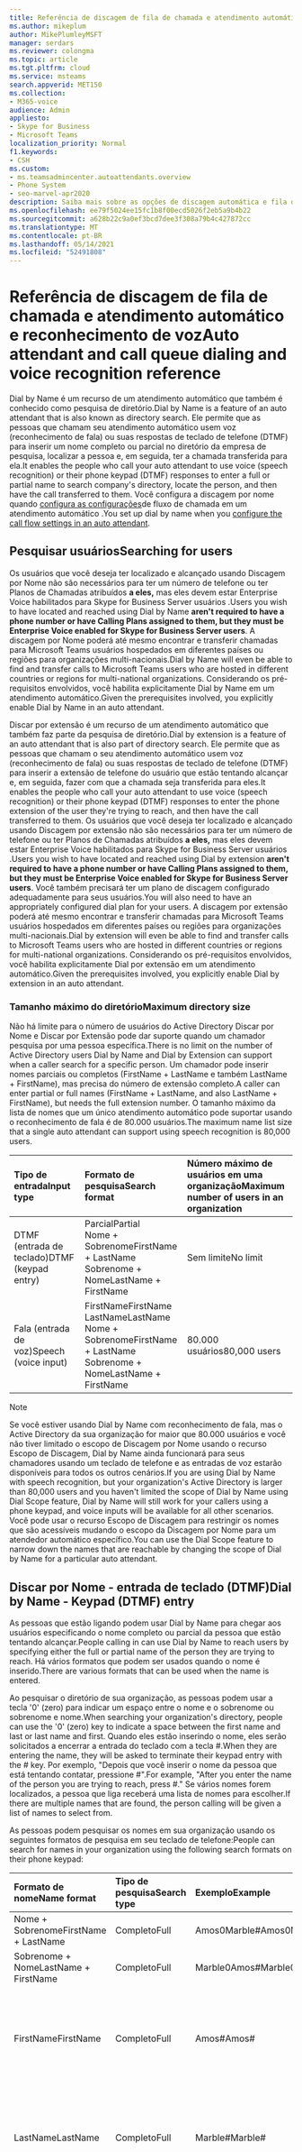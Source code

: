 ```yaml
---
title: Referência de discagem de fila de chamada e atendimento automático e reconhecimento de voz
ms.author: mikeplum
author: MikePlumleyMSFT
manager: serdars
ms.reviewer: colongma
ms.topic: article
ms.tgt.pltfrm: cloud
ms.service: msteams
search.appverid: MET150
ms.collection:
- M365-voice
audience: Admin
appliesto:
- Skype for Business
- Microsoft Teams
localization_priority: Normal
f1.keywords:
- CSH
ms.custom:
- ms.teamsadmincenter.autoattendants.overview
- Phone System
- seo-marvel-apr2020
description: Saiba mais sobre as opções de discagem automática e fila de chamadas e reconhecimento de voz Teams.
ms.openlocfilehash: ee79f5024ee15fc1b8f00ecd5026f2eb5a9b4b22
ms.sourcegitcommit: a628b22c9a0ef3bcd7dee3f308a79b4c427872cc
ms.translationtype: MT
ms.contentlocale: pt-BR
ms.lasthandoff: 05/14/2021
ms.locfileid: "52491808"
---
```

# <a name="auto-attendant-and-call-queue-dialing-and-voice-recognition-reference"></a><span data-ttu-id="c015c-103">Referência de discagem de fila de chamada e atendimento automático e reconhecimento de voz</span><span class="sxs-lookup"><span data-stu-id="c015c-103">Auto attendant and call queue dialing and voice recognition reference</span></span>

<span data-ttu-id="c015c-104">Dial by Name é um recurso de um atendimento automático que também é conhecido como pesquisa de diretório.</span><span class="sxs-lookup"><span data-stu-id="c015c-104">Dial by Name is a feature of an auto attendant that is also known as directory search.</span></span> <span data-ttu-id="c015c-105">Ele permite que as pessoas que chamam seu atendimento automático usem voz (reconhecimento de fala) ou suas respostas de teclado de telefone (DTMF) para inserir um nome completo ou parcial no diretório da empresa de pesquisa, localizar a pessoa e, em seguida, ter a chamada transferida para ela.</span><span class="sxs-lookup"><span data-stu-id="c015c-105">It enables the people who call your auto attendant to use voice (speech recognition) or their phone keypad (DTMF) responses to enter a full or partial name to search company's directory, locate the person, and then have the call transferred to them.</span></span> <span data-ttu-id="c015c-106">Você configura a discagem por nome quando [configura as configurações](create-a-phone-system-auto-attendant.md#call-flow)de fluxo de chamada em um atendimento automático .</span><span class="sxs-lookup"><span data-stu-id="c015c-106">You set up dial by name when you [configure the call flow settings in an auto attendant](create-a-phone-system-auto-attendant.md#call-flow).</span></span>

## <a name="searching-for-users"></a><span data-ttu-id="c015c-107">Pesquisar usuários</span><span class="sxs-lookup"><span data-stu-id="c015c-107">Searching for users</span></span>

<span data-ttu-id="c015c-108">Os usuários que você deseja ter localizado e alcançado usando Discagem por Nome não são necessários para ter um número de telefone ou ter Planos de Chamadas atribuídos **a eles,** mas eles devem estar Enterprise Voice habilitados para Skype for Business Server usuários .</span><span class="sxs-lookup"><span data-stu-id="c015c-108">Users you wish to have located and reached using Dial by Name **aren't required to have a phone number or have Calling Plans assigned to them, but they must be Enterprise Voice enabled for Skype for Business Server users**.</span></span> <span data-ttu-id="c015c-109">A discagem por Nome poderá até mesmo encontrar e transferir chamadas para Microsoft Teams usuários hospedados em diferentes países ou regiões para organizações multi-nacionais.</span><span class="sxs-lookup"><span data-stu-id="c015c-109">Dial by Name will even be able to find and transfer calls to Microsoft Teams users who are hosted in different countries or regions for multi-national organizations.</span></span> <span data-ttu-id="c015c-110">Considerando os pré-requisitos envolvidos, você habilita explicitamente Dial by Name em um atendimento automático.</span><span class="sxs-lookup"><span data-stu-id="c015c-110">Given the prerequisites involved, you explicitly enable Dial by Name in an auto attendant.</span></span>

<span data-ttu-id="c015c-111">Discar por extensão é um recurso de um atendimento automático que também faz parte da pesquisa de diretório.</span><span class="sxs-lookup"><span data-stu-id="c015c-111">Dial by extension is a feature of an auto attendant that is also part of directory search.</span></span> <span data-ttu-id="c015c-112">Ele permite que as pessoas que chamam o seu atendimento automático usem voz (reconhecimento de fala) ou suas respostas de teclado de telefone (DTMF) para inserir a extensão de telefone do usuário que estão tentando alcançar e, em seguida, fazer com que a chamada seja transferida para eles.</span><span class="sxs-lookup"><span data-stu-id="c015c-112">It enables the people who call your auto attendant to use voice (speech recognition) or their phone keypad (DTMF) responses to enter the phone extension of the user they're trying to reach, and then have the call transferred to them.</span></span> <span data-ttu-id="c015c-113">Os usuários que você deseja ter localizado e alcançado usando Discagem por extensão não são necessários para ter um número de telefone ou ter Planos de Chamadas atribuídos **a eles,** mas eles devem estar Enterprise Voice habilitados para Skype for Business Server usuários .</span><span class="sxs-lookup"><span data-stu-id="c015c-113">Users you wish to have located and reached using Dial by extension  **aren't required to have a phone number or have Calling Plans assigned to them, but they must be Enterprise Voice enabled for Skype for Business Server users**.</span></span> <span data-ttu-id="c015c-114">Você também precisará ter um plano de discagem configurado adequadamente para seus usuários.</span><span class="sxs-lookup"><span data-stu-id="c015c-114">You will also need to have an appropriately configured dial plan for your users.</span></span> <span data-ttu-id="c015c-115">A discagem por extensão poderá até mesmo encontrar e transferir chamadas para Microsoft Teams usuários hospedados em diferentes países ou regiões para organizações multi-nacionais.</span><span class="sxs-lookup"><span data-stu-id="c015c-115">Dial by extension  will even be able to find and transfer calls to Microsoft Teams users who are hosted in different countries or regions for multi-national organizations.</span></span> <span data-ttu-id="c015c-116">Considerando os pré-requisitos envolvidos, você habilita explicitamente Dial por extensão em um atendimento automático.</span><span class="sxs-lookup"><span data-stu-id="c015c-116">Given the prerequisites involved, you explicitly enable Dial by extension in an auto attendant.</span></span>

### <a name="maximum-directory-size"></a><span data-ttu-id="c015c-117">Tamanho máximo do diretório</span><span class="sxs-lookup"><span data-stu-id="c015c-117">Maximum directory size</span></span>

<span data-ttu-id="c015c-118">Não há limite para o número de usuários do Active Directory Discar por Nome e Discar por Extensão pode dar suporte quando um chamador pesquisa por uma pessoa específica.</span><span class="sxs-lookup"><span data-stu-id="c015c-118">There is no limit on the number of Active Directory users  Dial by Name and Dial by Extension can support when a caller search for a specific person.</span></span> <span data-ttu-id="c015c-119">Um chamador pode inserir nomes parciais ou completos (FirstName + LastName e também LastName + FirstName), mas precisa do número de extensão completo.</span><span class="sxs-lookup"><span data-stu-id="c015c-119">A caller can enter partial or full names (FirstName + LastName, and also LastName + FirstName), but needs the full extension number.</span></span> <span data-ttu-id="c015c-120">O tamanho máximo da lista de nomes que um único atendimento automático pode suportar usando o reconhecimento de fala é de 80.000 usuários.</span><span class="sxs-lookup"><span data-stu-id="c015c-120">The maximum name list size that a single auto attendant can support using speech recognition is 80,000 users.</span></span>
  
|<span data-ttu-id="c015c-121">Tipo de entrada</span><span class="sxs-lookup"><span data-stu-id="c015c-121">Input type</span></span>|<span data-ttu-id="c015c-122">Formato de pesquisa</span><span class="sxs-lookup"><span data-stu-id="c015c-122">Search format</span></span>|<span data-ttu-id="c015c-123">Número máximo de usuários em uma organização</span><span class="sxs-lookup"><span data-stu-id="c015c-123">Maximum number of users in an organization</span></span>|
|:-----|:-----|:-----|
|<span data-ttu-id="c015c-124">DTMF (entrada de teclado)</span><span class="sxs-lookup"><span data-stu-id="c015c-124">DTMF (keypad entry)</span></span> |<span data-ttu-id="c015c-125">Parcial</span><span class="sxs-lookup"><span data-stu-id="c015c-125">Partial</span></span>  <br/> <span data-ttu-id="c015c-126">Nome + Sobrenome</span><span class="sxs-lookup"><span data-stu-id="c015c-126">FirstName + LastName</span></span>  <br/> <span data-ttu-id="c015c-127">Sobrenome + Nome</span><span class="sxs-lookup"><span data-stu-id="c015c-127">LastName + FirstName</span></span> |<span data-ttu-id="c015c-128">Sem limite</span><span class="sxs-lookup"><span data-stu-id="c015c-128">No limit</span></span>  |
|<span data-ttu-id="c015c-129">Fala (entrada de voz)</span><span class="sxs-lookup"><span data-stu-id="c015c-129">Speech (voice input)</span></span> |<span data-ttu-id="c015c-130">FirstName</span><span class="sxs-lookup"><span data-stu-id="c015c-130">FirstName</span></span>  <br/> <span data-ttu-id="c015c-131">LastName</span><span class="sxs-lookup"><span data-stu-id="c015c-131">LastName</span></span>  <br/> <span data-ttu-id="c015c-132">Nome + Sobrenome</span><span class="sxs-lookup"><span data-stu-id="c015c-132">FirstName + LastName</span></span>  <br/> <span data-ttu-id="c015c-133">Sobrenome + Nome</span><span class="sxs-lookup"><span data-stu-id="c015c-133">LastName + FirstName</span></span>  | <span data-ttu-id="c015c-134">80.000 usuários</span><span class="sxs-lookup"><span data-stu-id="c015c-134">80,000 users</span></span> |

> [!NOTE]
> <span data-ttu-id="c015c-135">Se você estiver usando Dial by Name com reconhecimento de fala, mas o Active Directory da sua organização for maior que 80.000 usuários e você não tiver limitado o escopo de Discagem por Nome usando o recurso Escopo de Discagem, Dial by Name ainda funcionará para seus chamadores usando um teclado de telefone e as entradas de voz estarão disponíveis para todos os outros cenários.</span><span class="sxs-lookup"><span data-stu-id="c015c-135">If you are using Dial by Name with speech recognition, but your organization's Active Directory is larger than 80,000 users and you haven't limited the scope of Dial by Name using Dial Scope feature, Dial by Name will still work for your callers using a phone keypad, and voice inputs will be available for all other scenarios.</span></span> <span data-ttu-id="c015c-136">Você pode usar o recurso Escopo de Discagem para restringir os nomes que são acessíveis mudando o escopo da Discagem por Nome para um atendedor automático específico.</span><span class="sxs-lookup"><span data-stu-id="c015c-136">You can use the Dial Scope feature to narrow down the names that are reachable by changing the scope of Dial by Name for a particular auto attendant.</span></span>
  
## <a name="dial-by-name---keypad-dtmf-entry"></a><span data-ttu-id="c015c-137">Discar por Nome - entrada de teclado (DTMF)</span><span class="sxs-lookup"><span data-stu-id="c015c-137">Dial by Name - Keypad (DTMF) entry</span></span>
<span data-ttu-id="c015c-138">As pessoas que estão ligando podem usar Dial by Name para chegar aos usuários especificando o nome completo ou parcial da pessoa que estão tentando alcançar.</span><span class="sxs-lookup"><span data-stu-id="c015c-138">People calling in can use Dial by Name to reach users by specifying either the full or partial name of the person they are trying to reach.</span></span> <span data-ttu-id="c015c-139">Há vários formatos que podem ser usados quando o nome é inserido.</span><span class="sxs-lookup"><span data-stu-id="c015c-139">There are various formats that can be used when the name is entered.</span></span>

<span data-ttu-id="c015c-140">Ao pesquisar o diretório de sua organização, as pessoas podem usar a tecla '0' (zero) para indicar um espaço entre o nome e o sobrenome ou sobrenome e nome.</span><span class="sxs-lookup"><span data-stu-id="c015c-140">When searching your organization's directory, people can use the '0' (zero) key to indicate a space between the first name and last or last name and first.</span></span> <span data-ttu-id="c015c-141">Quando eles estão inserindo o nome, eles serão solicitados a encerrar a entrada do teclado com a tecla #.</span><span class="sxs-lookup"><span data-stu-id="c015c-141">When they are entering the name, they will be asked to terminate their keypad entry with the # key.</span></span> <span data-ttu-id="c015c-142">Por exemplo, "Depois que você inserir o nome da pessoa que está tentando contatar, pressione #".</span><span class="sxs-lookup"><span data-stu-id="c015c-142">For example, "After you enter the name of the person you are trying to reach, press #."</span></span> <span data-ttu-id="c015c-143">Se vários nomes forem localizados, a pessoa que liga receberá uma lista de nomes para escolher.</span><span class="sxs-lookup"><span data-stu-id="c015c-143">If there are multiple names that are found, the person calling will be given a list of names to select from.</span></span>
  
<span data-ttu-id="c015c-144">As pessoas podem pesquisar os nomes em sua organização usando os seguintes formatos de pesquisa em seu teclado de telefone:</span><span class="sxs-lookup"><span data-stu-id="c015c-144">People can search for names in your organization using the following search formats on their phone keypad:</span></span>
  
|<span data-ttu-id="c015c-145">Formato de nome</span><span class="sxs-lookup"><span data-stu-id="c015c-145">Name format</span></span>|<span data-ttu-id="c015c-146">Tipo de pesquisa</span><span class="sxs-lookup"><span data-stu-id="c015c-146">Search type</span></span>|<span data-ttu-id="c015c-147">Exemplo</span><span class="sxs-lookup"><span data-stu-id="c015c-147">Example</span></span>|<span data-ttu-id="c015c-148">Resultado de pesquisa</span><span class="sxs-lookup"><span data-stu-id="c015c-148">Search result</span></span>|
|:-----|:-----|:-----|:-----|
|<span data-ttu-id="c015c-149">Nome + Sobrenome</span><span class="sxs-lookup"><span data-stu-id="c015c-149">FirstName + LastName</span></span> |<span data-ttu-id="c015c-150">Completo</span><span class="sxs-lookup"><span data-stu-id="c015c-150">Full</span></span>  |<span data-ttu-id="c015c-151">Amos0Marble#</span><span class="sxs-lookup"><span data-stu-id="c015c-151">Amos0Marble#</span></span> |<span data-ttu-id="c015c-152">Amos Marble</span><span class="sxs-lookup"><span data-stu-id="c015c-152">Amos Marble</span></span> |
|<span data-ttu-id="c015c-153">Sobrenome + Nome</span><span class="sxs-lookup"><span data-stu-id="c015c-153">LastName + FirstName</span></span> |<span data-ttu-id="c015c-154">Completo</span><span class="sxs-lookup"><span data-stu-id="c015c-154">Full</span></span> |<span data-ttu-id="c015c-155">Marble0Amos#</span><span class="sxs-lookup"><span data-stu-id="c015c-155">Marble0Amos#</span></span>  |<span data-ttu-id="c015c-156">Amos Marble</span><span class="sxs-lookup"><span data-stu-id="c015c-156">Amos Marble</span></span> |
|<span data-ttu-id="c015c-157">FirstName</span><span class="sxs-lookup"><span data-stu-id="c015c-157">FirstName</span></span>  |<span data-ttu-id="c015c-158">Completo</span><span class="sxs-lookup"><span data-stu-id="c015c-158">Full</span></span>   |<span data-ttu-id="c015c-159">Amos#</span><span class="sxs-lookup"><span data-stu-id="c015c-159">Amos#</span></span>   |<span data-ttu-id="c015c-160">Pressione 1 para Amos Marble</span><span class="sxs-lookup"><span data-stu-id="c015c-160">Press 1 for Amos Marble</span></span>  <br/> <span data-ttu-id="c015c-161">Pressione 2 para Amos Marcus</span><span class="sxs-lookup"><span data-stu-id="c015c-161">Press 2 for Amos Marcus</span></span> |
|<span data-ttu-id="c015c-162">LastName</span><span class="sxs-lookup"><span data-stu-id="c015c-162">LastName</span></span> |<span data-ttu-id="c015c-163">Completo</span><span class="sxs-lookup"><span data-stu-id="c015c-163">Full</span></span> |<span data-ttu-id="c015c-164">Marble#</span><span class="sxs-lookup"><span data-stu-id="c015c-164">Marble#</span></span>  |<span data-ttu-id="c015c-165">Pressione 1 para Amos Marble</span><span class="sxs-lookup"><span data-stu-id="c015c-165">Press 1 for Amos Marble</span></span>  <br/> <span data-ttu-id="c015c-166">Pressione 2 para Mary Marble</span><span class="sxs-lookup"><span data-stu-id="c015c-166">Press 2 for Mary Marble</span></span> |
|<span data-ttu-id="c015c-167">Nome ou Sobrenome</span><span class="sxs-lookup"><span data-stu-id="c015c-167">FirstName or LastName</span></span> |<span data-ttu-id="c015c-168">Parcial</span><span class="sxs-lookup"><span data-stu-id="c015c-168">Partial</span></span> |<span data-ttu-id="c015c-169">Mar#</span><span class="sxs-lookup"><span data-stu-id="c015c-169">Mar#</span></span> |<span data-ttu-id="c015c-170">Pressione 1 para Mary Marble</span><span class="sxs-lookup"><span data-stu-id="c015c-170">Press 1 for Mary Marble</span></span>  <br/> <span data-ttu-id="c015c-171">Pressione 2 para Mary Jones</span><span class="sxs-lookup"><span data-stu-id="c015c-171">Press 2 for Mary Jones</span></span>  <br/> <span data-ttu-id="c015c-172">Pressione 3 para Amos Marcus</span><span class="sxs-lookup"><span data-stu-id="c015c-172">Press 3 for Amos Marcus</span></span> |
|<span data-ttu-id="c015c-173">Nome + Sobrenome</span><span class="sxs-lookup"><span data-stu-id="c015c-173">FirsName + LastName</span></span> |<span data-ttu-id="c015c-174">Parcial</span><span class="sxs-lookup"><span data-stu-id="c015c-174">Partial</span></span> |<span data-ttu-id="c015c-175">Amos0Mar #</span><span class="sxs-lookup"><span data-stu-id="c015c-175">Amos0Mar#</span></span> |<span data-ttu-id="c015c-176">Pressione 1 para Amos Marble</span><span class="sxs-lookup"><span data-stu-id="c015c-176">Press 1 for Amos Marble</span></span>  <br/> <span data-ttu-id="c015c-177">Pressione 2 para Amos Marcus</span><span class="sxs-lookup"><span data-stu-id="c015c-177">Press 2 for Amos Marcus</span></span> |
|<span data-ttu-id="c015c-178">Sobrenome + Nome</span><span class="sxs-lookup"><span data-stu-id="c015c-178">LastName + FirstName</span></span> |<span data-ttu-id="c015c-179">Parcial</span><span class="sxs-lookup"><span data-stu-id="c015c-179">Partial</span></span> |<span data-ttu-id="c015c-180">Mar0Am#</span><span class="sxs-lookup"><span data-stu-id="c015c-180">Mar0Am#</span></span> |<span data-ttu-id="c015c-181">Pressione 1 para Amos Marble</span><span class="sxs-lookup"><span data-stu-id="c015c-181">Press 1 for Amos Marble</span></span>  <br/> <span data-ttu-id="c015c-182">Pressione 2 para Amos Marcus</span><span class="sxs-lookup"><span data-stu-id="c015c-182">Press 2 for Amos Marcus</span></span> |

<span data-ttu-id="c015c-183">Há vários caracteres especiais que são usados durante a pesquisa de pessoas por meio de um teclado de telefone.</span><span class="sxs-lookup"><span data-stu-id="c015c-183">There are several special characters that are used when searching for people using a phone keypad.</span></span> <span data-ttu-id="c015c-184">Por exemplo, a pessoa será solicitado a usar a chave de libra (#), enquanto a tecla zero (0) é usada para um espaço entre nomes.</span><span class="sxs-lookup"><span data-stu-id="c015c-184">For example, the person will be asked to use the pound key (#), while the zero (0) key is used for a space between names.</span></span> <span data-ttu-id="c015c-185">Pressionar a tecla asterisco (\*) repetirá a lista de nomes correspondentes para a pessoa.</span><span class="sxs-lookup"><span data-stu-id="c015c-185">Pressing the star key (\*) will repeat the list of matching names to the person.</span></span>
  
|<span data-ttu-id="c015c-186">Caractere de teclado de telefone especial</span><span class="sxs-lookup"><span data-stu-id="c015c-186">Special phone keypad character</span></span>|<span data-ttu-id="c015c-187">O que significa</span><span class="sxs-lookup"><span data-stu-id="c015c-187">What it means</span></span>|
|:-----|:-----|
|#   |<span data-ttu-id="c015c-188">Caractere final ao inserir um nome.</span><span class="sxs-lookup"><span data-stu-id="c015c-188">End character when entering a name.</span></span> |
|<span data-ttu-id="c015c-189">0</span><span class="sxs-lookup"><span data-stu-id="c015c-189">0</span></span>   |<span data-ttu-id="c015c-190">Espaço entre nomes.</span><span class="sxs-lookup"><span data-stu-id="c015c-190">Space between names.</span></span> |
|*    |<span data-ttu-id="c015c-191">Repetir a lista de nomes correspondentes.</span><span class="sxs-lookup"><span data-stu-id="c015c-191">Repeat the list of matching names.</span></span> |

### <a name="dial-by-name---name-recognition-with-speech"></a><span data-ttu-id="c015c-192">Discar por Nome - Reconhecimento de nome pela fala</span><span class="sxs-lookup"><span data-stu-id="c015c-192">Dial by Name - Name recognition with speech</span></span>

<span data-ttu-id="c015c-193">As pessoas podem procurar outras pessoas em sua organização com sua voz (reconhecimento de fala).</span><span class="sxs-lookup"><span data-stu-id="c015c-193">People can search for others in their organization with their voice (speech recognition).</span></span> <span data-ttu-id="c015c-194">Eles também podem entrar em contato com qualquer pessoa no Active Directory dizendo o nome completo ou parcial da pessoa que está tentando localizar.</span><span class="sxs-lookup"><span data-stu-id="c015c-194">They can also reach anyone in  Active Directory by saying the full or partial name of the person they are trying to locate.</span></span> <span data-ttu-id="c015c-195">O uso de entradas de voz pode reconhecer nomes em vários formatos, incluindo FirstName, LastName, FirstName + LastName ou LastName + FirstName.</span><span class="sxs-lookup"><span data-stu-id="c015c-195">Using voice inputs can recognize names in various formats, including FirstName, LastName, FirstName + LastName, or LastName + FirstName.</span></span>
  
<span data-ttu-id="c015c-196">Você pode habilitar o reconhecimento de fala para um atendimento automático, mas a entrada do teclado de telefone (DTMF) não está desabilitada.</span><span class="sxs-lookup"><span data-stu-id="c015c-196">You can enable speech recognition for an auto attendant, but phone keypad entry (DTMF) isn't disabled.</span></span> <span data-ttu-id="c015c-197">Telefone entrada do teclado pode ser usada a qualquer momento, mesmo que o reconhecimento de fala seja habilitado no atendimento automático.</span><span class="sxs-lookup"><span data-stu-id="c015c-197">Phone keypad entry can be used at any time even if speech recognition is enabled on the auto attendant.</span></span>
  
<span data-ttu-id="c015c-198">Assim como com a entrada do teclado de telefone, se vários nomes são encontrados, a pessoa que está chamando ouvir uma lista de nomes para selecionar.</span><span class="sxs-lookup"><span data-stu-id="c015c-198">As with phone keypad entry, if multiple names are found, the person calling hears a list of names to select from.</span></span>
  
<span data-ttu-id="c015c-199">Os chamadores podem dizer nomes nos seguintes formatos:</span><span class="sxs-lookup"><span data-stu-id="c015c-199">Callers can say names in the following formats:</span></span>
  
|<span data-ttu-id="c015c-200">Nome com fala</span><span class="sxs-lookup"><span data-stu-id="c015c-200">Name with speech</span></span>|<span data-ttu-id="c015c-201">Tipo de pesquisa</span><span class="sxs-lookup"><span data-stu-id="c015c-201">Search type</span></span>|<span data-ttu-id="c015c-202">Exemplo</span><span class="sxs-lookup"><span data-stu-id="c015c-202">Example</span></span>|<span data-ttu-id="c015c-203">Resultado de pesquisa</span><span class="sxs-lookup"><span data-stu-id="c015c-203">Search result</span></span>|
|:-----|:-----|:-----|:-----|
|<span data-ttu-id="c015c-204">Nome + Sobrenome</span><span class="sxs-lookup"><span data-stu-id="c015c-204">FirstName + LastName</span></span> |<span data-ttu-id="c015c-205">Completo</span><span class="sxs-lookup"><span data-stu-id="c015c-205">Full</span></span> |<span data-ttu-id="c015c-206">Amos Marble</span><span class="sxs-lookup"><span data-stu-id="c015c-206">Amos Marble</span></span> |<span data-ttu-id="c015c-207">Amos Marble</span><span class="sxs-lookup"><span data-stu-id="c015c-207">Amos Marble</span></span> |
|<span data-ttu-id="c015c-208">Sobrenome + Nome</span><span class="sxs-lookup"><span data-stu-id="c015c-208">LastName + FirstName</span></span> |<span data-ttu-id="c015c-209">Completo</span><span class="sxs-lookup"><span data-stu-id="c015c-209">Full</span></span>  |<span data-ttu-id="c015c-210">Marble Amos</span><span class="sxs-lookup"><span data-stu-id="c015c-210">Marble Amos</span></span> |<span data-ttu-id="c015c-211">Amos Marble</span><span class="sxs-lookup"><span data-stu-id="c015c-211">Amos Marble</span></span> |
|<span data-ttu-id="c015c-212">FirstName</span><span class="sxs-lookup"><span data-stu-id="c015c-212">FirstName</span></span> |<span data-ttu-id="c015c-213">Completo</span><span class="sxs-lookup"><span data-stu-id="c015c-213">Full</span></span> |<span data-ttu-id="c015c-214">Amos</span><span class="sxs-lookup"><span data-stu-id="c015c-214">Amos</span></span> |<span data-ttu-id="c015c-215">Pressione ou fale 1 para Amos Marble</span><span class="sxs-lookup"><span data-stu-id="c015c-215">Press or say 1 for Amos Marble</span></span>  <br/> <span data-ttu-id="c015c-216">Pressione ou fale 2 para Amos Jones</span><span class="sxs-lookup"><span data-stu-id="c015c-216">Press or say 2 for Amos Jones</span></span> |
|<span data-ttu-id="c015c-217">LastName</span><span class="sxs-lookup"><span data-stu-id="c015c-217">LastName</span></span> |<span data-ttu-id="c015c-218">Completo</span><span class="sxs-lookup"><span data-stu-id="c015c-218">Full</span></span> |<span data-ttu-id="c015c-219">Marble</span><span class="sxs-lookup"><span data-stu-id="c015c-219">Marble</span></span> |<span data-ttu-id="c015c-220">Pressione ou fale 1 para Amos Marble</span><span class="sxs-lookup"><span data-stu-id="c015c-220">Press or say 1 for Amos Marble</span></span>  <br/> <span data-ttu-id="c015c-221">Pressione ou fale 2 para Ben Marble</span><span class="sxs-lookup"><span data-stu-id="c015c-221">Press or say 2 for Ben Marble</span></span> |
|<span data-ttu-id="c015c-222">Nome ou Sobrenome</span><span class="sxs-lookup"><span data-stu-id="c015c-222">FirstName or LastName</span></span> |<span data-ttu-id="c015c-223">Parcial</span><span class="sxs-lookup"><span data-stu-id="c015c-223">Partial</span></span> |<span data-ttu-id="c015c-224">Mar</span><span class="sxs-lookup"><span data-stu-id="c015c-224">Mar</span></span> |<span data-ttu-id="c015c-225">Pressione ou diga 1 para Mary Marble</span><span class="sxs-lookup"><span data-stu-id="c015c-225">Press or say 1 for Mary Marble</span></span>  <br/> <span data-ttu-id="c015c-226">Pressione ou diga 2 para Mary Jones</span><span class="sxs-lookup"><span data-stu-id="c015c-226">Press or say 2 for Mary Jones</span></span>  <br/> <span data-ttu-id="c015c-227">Pressione ou diga 3 para Amos Marco</span><span class="sxs-lookup"><span data-stu-id="c015c-227">Press or say 3 for Amos Marcus</span></span> |
|<span data-ttu-id="c015c-228">Nome + Sobrenome</span><span class="sxs-lookup"><span data-stu-id="c015c-228">FirsName + LastName</span></span> |<span data-ttu-id="c015c-229">Parcial</span><span class="sxs-lookup"><span data-stu-id="c015c-229">Partial</span></span> |<span data-ttu-id="c015c-230">Amos Mar</span><span class="sxs-lookup"><span data-stu-id="c015c-230">Amos Mar</span></span> |<span data-ttu-id="c015c-231">Pressione ou fale 1 para Amos Marble</span><span class="sxs-lookup"><span data-stu-id="c015c-231">Press or say 1 for Amos Marble</span></span>  <br/> <span data-ttu-id="c015c-232">Pressione ou diga 2 para Amos Marco</span><span class="sxs-lookup"><span data-stu-id="c015c-232">Press or say 2 for Amos Marcus</span></span> |


> [!NOTE]
> <span data-ttu-id="c015c-233">Pode levar até 36 horas para que um novo usuário tenha seu nome listado no diretório para Discagem por Nome com reconhecimento de fala devido ao atraso de replicação do Active Directory.</span><span class="sxs-lookup"><span data-stu-id="c015c-233">It might take up to 36 hours for a new user to have their name listed in the directory for Dial by Name with speech recognition due to Active Directory replication lag.</span></span>
  
## <a name="language-support"></a><span data-ttu-id="c015c-234">Suporte a idiomas</span><span class="sxs-lookup"><span data-stu-id="c015c-234">Language support</span></span>

<span data-ttu-id="c015c-235">O suporte a idiomas para reconhecimento de texto para fala e fala está disponível nesses [idiomas com suporte.](create-a-phone-system-auto-attendant-languages.md)</span><span class="sxs-lookup"><span data-stu-id="c015c-235">Language support for text-to-speech and speech recognition is available in these [supported languages](create-a-phone-system-auto-attendant-languages.md).</span></span>

<span data-ttu-id="c015c-236">Os seguintes comandos de voz estão disponíveis para reconhecimento de fala:</span><span class="sxs-lookup"><span data-stu-id="c015c-236">The following voice commands are available for speech recognition:</span></span> 
  
|<span data-ttu-id="c015c-237">Comando de voz</span><span class="sxs-lookup"><span data-stu-id="c015c-237">Voice command</span></span>| <span data-ttu-id="c015c-238">Corresponde a</span><span class="sxs-lookup"><span data-stu-id="c015c-238">Corresponds to</span></span> |
|:-----|:-----|
|<span data-ttu-id="c015c-239">Sim</span><span class="sxs-lookup"><span data-stu-id="c015c-239">Yes</span></span> | <span data-ttu-id="c015c-240">Pressione 1 para Sim.</span><span class="sxs-lookup"><span data-stu-id="c015c-240">Press 1 for Yes.</span></span> |
|<span data-ttu-id="c015c-241">Não</span><span class="sxs-lookup"><span data-stu-id="c015c-241">No</span></span> | <span data-ttu-id="c015c-242">Pressione 2 para Não.</span><span class="sxs-lookup"><span data-stu-id="c015c-242">Press 2 for No.</span></span> |
|<span data-ttu-id="c015c-243">Repetir</span><span class="sxs-lookup"><span data-stu-id="c015c-243">Repeat</span></span> |<span data-ttu-id="c015c-244">Repete a lista de opções.</span><span class="sxs-lookup"><span data-stu-id="c015c-244">Repeats the list of options.</span></span> <span data-ttu-id="c015c-245">Pressione \* no teclado para repetir a lista de opções.</span><span class="sxs-lookup"><span data-stu-id="c015c-245">Press \* on the keypad to repeat the list of options.</span></span> |
|<span data-ttu-id="c015c-246">Operador</span><span class="sxs-lookup"><span data-stu-id="c015c-246">Operator</span></span> | <span data-ttu-id="c015c-247">Pressione 0 para "Operador"</span><span class="sxs-lookup"><span data-stu-id="c015c-247">Press 0 for "Operator"</span></span> |
|<span data-ttu-id="c015c-248">Menu Principal</span><span class="sxs-lookup"><span data-stu-id="c015c-248">Main Menu</span></span>  |<span data-ttu-id="c015c-249">Leva o chamador para o menu principal do atendedor automático.</span><span class="sxs-lookup"><span data-stu-id="c015c-249">Brings the caller to the main menu of the auto attendant.</span></span> |
|<span data-ttu-id="c015c-250">Zero</span><span class="sxs-lookup"><span data-stu-id="c015c-250">Zero</span></span> | <span data-ttu-id="c015c-251">Pressione 0 (por padrão, o mesmo que "Operador").</span><span class="sxs-lookup"><span data-stu-id="c015c-251">Press 0 (by default, same as "Operator").</span></span>|
|<span data-ttu-id="c015c-252">Um</span><span class="sxs-lookup"><span data-stu-id="c015c-252">One</span></span> | <span data-ttu-id="c015c-253">Pressione 1.</span><span class="sxs-lookup"><span data-stu-id="c015c-253">Press 1.</span></span> |
|<span data-ttu-id="c015c-254">Dois</span><span class="sxs-lookup"><span data-stu-id="c015c-254">Two</span></span> | <span data-ttu-id="c015c-255">Pressione 2.</span><span class="sxs-lookup"><span data-stu-id="c015c-255">Press 2.</span></span> |
|<span data-ttu-id="c015c-256">Três</span><span class="sxs-lookup"><span data-stu-id="c015c-256">Three</span></span>| <span data-ttu-id="c015c-257">Pressione 3.</span><span class="sxs-lookup"><span data-stu-id="c015c-257">Press 3.</span></span>|
|<span data-ttu-id="c015c-258">Quatro</span><span class="sxs-lookup"><span data-stu-id="c015c-258">Four</span></span> | <span data-ttu-id="c015c-259">Pressione 4.</span><span class="sxs-lookup"><span data-stu-id="c015c-259">Press 4.</span></span> |
|<span data-ttu-id="c015c-260">Cinco</span><span class="sxs-lookup"><span data-stu-id="c015c-260">Five</span></span> | <span data-ttu-id="c015c-261">Pressione 5.</span><span class="sxs-lookup"><span data-stu-id="c015c-261">Press 5.</span></span> |
|<span data-ttu-id="c015c-262">Seis</span><span class="sxs-lookup"><span data-stu-id="c015c-262">Six</span></span>  | <span data-ttu-id="c015c-263">Pressione 6.</span><span class="sxs-lookup"><span data-stu-id="c015c-263">Press 6.</span></span> |
|<span data-ttu-id="c015c-264">Sete</span><span class="sxs-lookup"><span data-stu-id="c015c-264">Seven</span></span> | <span data-ttu-id="c015c-265">Pressione 7.</span><span class="sxs-lookup"><span data-stu-id="c015c-265">Press 7.</span></span>|
|<span data-ttu-id="c015c-266">Oito</span><span class="sxs-lookup"><span data-stu-id="c015c-266">Eight</span></span> |<span data-ttu-id="c015c-267">Pressione 8.</span><span class="sxs-lookup"><span data-stu-id="c015c-267">Press 8.</span></span>|
|<span data-ttu-id="c015c-268">Nove</span><span class="sxs-lookup"><span data-stu-id="c015c-268">Nine</span></span>  |<span data-ttu-id="c015c-269">Pressione 9.</span><span class="sxs-lookup"><span data-stu-id="c015c-269">Press 9.</span></span>|

## <a name="related-topics"></a><span data-ttu-id="c015c-270">Tópicos relacionados</span><span class="sxs-lookup"><span data-stu-id="c015c-270">Related topics</span></span>

[<span data-ttu-id="c015c-271">Veja o que você obtém com o Sistema de Telefonia</span><span class="sxs-lookup"><span data-stu-id="c015c-271">Here's what you get with Phone System</span></span>](here-s-what-you-get-with-phone-system.md)

[<span data-ttu-id="c015c-272">Obtendo números de telefone de serviço do Skype for Business e do Microsoft Teams</span><span class="sxs-lookup"><span data-stu-id="c015c-272">Getting service phone numbers for Skype for Business and Microsoft Teams</span></span>](./getting-service-phone-numbers.md)

[<span data-ttu-id="c015c-273">Disponibilidade de Audioconferência e Planos de Chamadas por país e região</span><span class="sxs-lookup"><span data-stu-id="c015c-273">Country and region availability for Audio Conferencing and Calling Plans</span></span>](country-and-region-availability-for-audio-conferencing-and-calling-plans/country-and-region-availability-for-audio-conferencing-and-calling-plans.md)
